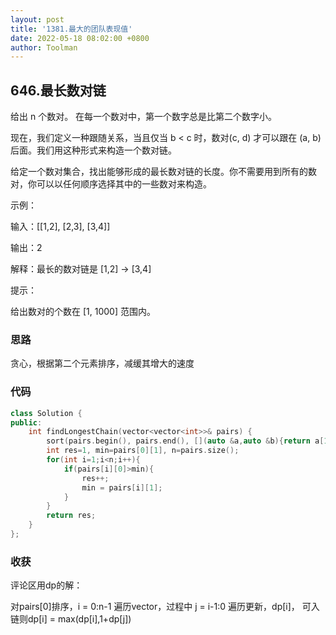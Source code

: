 ```yaml
---
layout: post
title: '1381.最大的团队表现值'
date: 2022-05-18 08:02:00 +0800
author: Toolman
---
```

## 646.最长数对链

给出 n 个数对。 在每一个数对中，第一个数字总是比第二个数字小。

现在，我们定义一种跟随关系，当且仅当 b < c 时，数对(c, d) 才可以跟在 (a, b) 后面。我们用这种形式来构造一个数对链。

给定一个数对集合，找出能够形成的最长数对链的长度。你不需要用到所有的数对，你可以以任何顺序选择其中的一些数对来构造。

 示例：

输入：[[1,2], [2,3], [3,4]]

输出：2

解释：最长的数对链是 [1,2] -> [3,4]

提示：

给出数对的个数在 [1, 1000] 范围内。

### 思路

贪心，根据第二个元素排序，减缓其增大的速度

### 代码

```c++
class Solution {
public:
    int findLongestChain(vector<vector<int>>& pairs) {
        sort(pairs.begin(), pairs.end(), [](auto &a,auto &b){return a[1]<b[1];});
        int res=1, min=pairs[0][1], n=pairs.size();
        for(int i=1;i<n;i++){
            if(pairs[i][0]>min){
                res++;
                min = pairs[i][1];
            }
        }
        return res;
    }
};
```

### 收获

评论区用dp的解：

对pairs[0]排序，i = 0:n-1 遍历vector，过程中 j = i-1:0 遍历更新，dp[i]， 可入链则dp[i] = max(dp[i],1+dp[j])